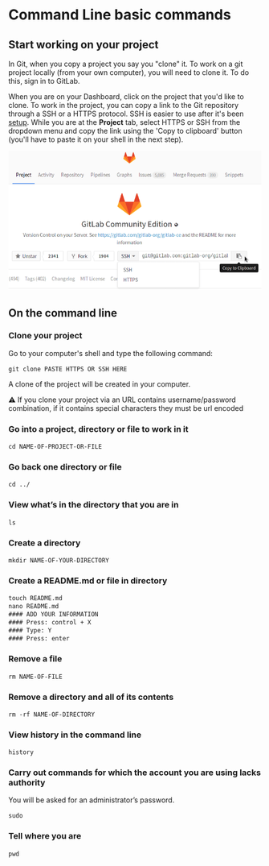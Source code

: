 # Command Line basic commands

## Start working on your project

In Git, when you copy a project you say you "clone" it. To work on a git project locally (from your own computer), you will need to clone it. To do this, sign in to GitLab.

When you are on your Dashboard, click on the project that you'd like to clone.
To work in the project, you can copy a link to the Git repository through a SSH
or a HTTPS protocol. SSH is easier to use after it's been
[setup](create-your-ssh-keys.md). While you are at the **Project** tab, select
HTTPS or SSH from the dropdown menu and copy the link using the 'Copy to clipboard'
button (you'll have to paste it on your shell in the next step).

![Copy the HTTPS or SSH](img/project_clone_url.png)

## On the command line

### Clone your project

Go to your computer's shell and type the following command:

```
git clone PASTE HTTPS OR SSH HERE
```

A clone of the project will be created in your computer.

:warning: If you clone your project via an URL contains username/password combination, if it contains special characters they must be url encoded

### Go into a project, directory or file to work in it

```
cd NAME-OF-PROJECT-OR-FILE
```

### Go back one directory or file

```
cd ../
```

### View what’s in the directory that you are in

```
ls
```

### Create a directory

```
mkdir NAME-OF-YOUR-DIRECTORY
```

### Create a README.md or file in directory

```
touch README.md
nano README.md
#### ADD YOUR INFORMATION
#### Press: control + X
#### Type: Y
#### Press: enter
```

### Remove a file

```
rm NAME-OF-FILE
```

### Remove a directory and all of its contents

```
rm -rf NAME-OF-DIRECTORY
```

### View history in the command line

```
history
```

### Carry out commands for which the account you are using lacks authority

You will be asked for an administrator’s password.

```
sudo
```

### Tell where you are

```
pwd
```
